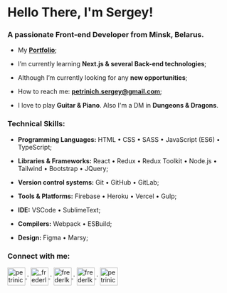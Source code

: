 <h1>Hello There, I'm Sergey!</h1>
<h3>A passionate Front-end Developer from Minsk, Belarus.</h3>

- My <a href="https://petrinich-sergey.web.app" target="_blank">**Portfolio**</a>;

- I’m currently learning **Next.js & several Back-end technologies**;

- Although I’m currently looking for any **new opportunities**;

- How to reach me: **petrinich.sergey@gmail.com**;

- I love to play **Guitar & Piano**. Also I'm a DM in **Dungeons & Dragons**.

<h3>Technical Skills:</h3>

- <strong>Programming Languages:</strong> HTML • CSS • SASS •	JavaScript (ES6) • TypeScript;

- <strong>Libraries & Frameworks:</strong> React •	Redux • Redux Toolkit • Node.js •	Tailwind • Bootstrap • JQuery;
 
- <strong>Version control systems:</strong> Git •	GitHub • GitLab;
 
- <strong>Tools & Platforms:</strong> Firebase •	Heroku •	Vercel •	Gulp;
 
- <strong>IDE:</strong> VSCode •	SublimeText;
 
- <strong>Compilers:</strong> Webpack •	ESBuild;
 
- <strong>Design:</strong> Figma •	Marsy;

<h3 align="left">Connect with me:</h3>
<p align="left">
  <a href="https://www.facebook.com/petrinichsergey" target="_blank">
   <img align="center" src="https://firebasestorage.googleapis.com/v0/b/petrinich-sergey----portfolio.appspot.com/o/_icons%2Ffb.svg?alt=media&token=9b82c793-1319-4cd3-a77c-9b675f758041" alt="petrinichshadow" height="40" width="40" />
  </a>
  ·
  <a href="https://instagram.com/_frederlk_/" target="_blank">
   <img align="center" src="https://firebasestorage.googleapis.com/v0/b/petrinich-sergey----portfolio.appspot.com/o/_icons%2Finst.svg?alt=media&token=8f0225ef-0c86-455f-af18-7b01f22010b8" alt="_frederlk_" height="40" width="40" />
  </a>
  ·
  <a href="https://vk.com/frederlk" target="_blank">
   <img align="center" src="https://firebasestorage.googleapis.com/v0/b/petrinich-sergey----portfolio.appspot.com/o/_icons%2Fvk.svg?alt=media&token=81a1c0b1-94c7-4e58-b115-89cd80c8285f" alt="frederlk" height="40" width="40" />
  </a>
  ·
  <a href="https://t.me/Frederlk" target="_blank">
   <img align="center" src="https://firebasestorage.googleapis.com/v0/b/petrinich-sergey----portfolio.appspot.com/o/_icons%2Ftg.svg?alt=media&token=e4e9ca2e-3bbb-4ab6-a709-d691e96e4686" alt="frederlk" height="40" width="40" />
  </a>
  ·
  <a href="https://www.linkedin.com/in/petrinichsergey/" target="_blank">
   <img align="center" src="https://firebasestorage.googleapis.com/v0/b/petrinich-sergey----portfolio.appspot.com/o/_icons%2Fin.svg?alt=media&token=abf5144e-942e-4563-84c4-f7686a3291f4" alt="petrinichsergey" height="40" width="40" />
  </a>
</p>
